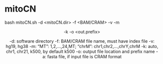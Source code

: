 # mitoCN

bash mitoCN.sh -d <mitoCN.dir> -f <BAM/CRAM> -v <ref> -m <header> -k <region> -o <out.prefix>

-d: software directory
-f: BAM/CRAM file name, must have index file
-v: hg19, hg38
-m: “MT”: 1,2,…,24,MT; “chrM”: chr1,chr2,…,chrY,chrM
-k: auto, chr1, chr21, k500, by default k500
-o: output file location and prefix name
-a: fasta file, if input file is CRAM format
